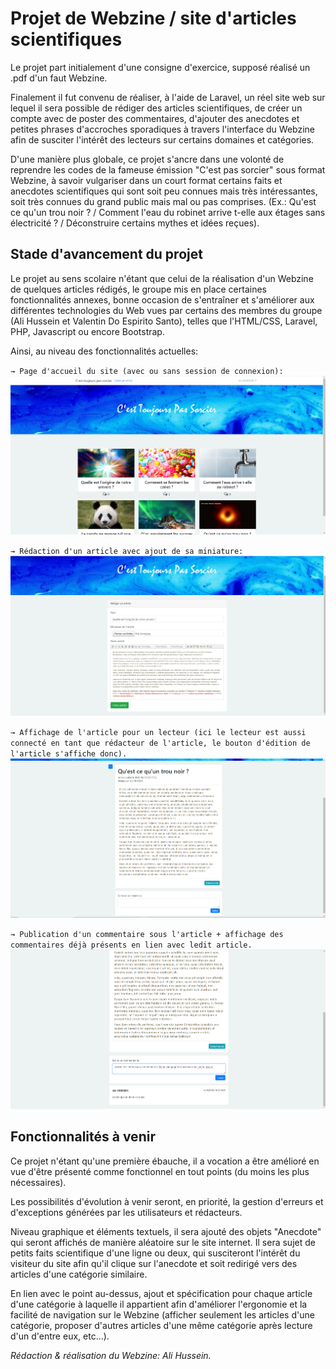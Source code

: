 # Projet de Webzine / site d'articles scientifiques

Le projet part initialement d'une consigne d'exercice, supposé réalisé un .pdf d'un faut Webzine.

Finalement il fut convenu de réaliser, à l'aide de Laravel, un réel site web sur lequel il sera possible de rédiger des articles scientifiques, de créer un compte avec de poster des commentaires, d'ajouter des anecdotes et petites phrases d'accroches sporadiques à travers l'interface du Webzine afin de susciter l'intérêt des lecteurs sur certains domaines et catégories.

D'une manière plus globale, ce projet s'ancre dans une volonté de reprendre les codes de la fameuse émission "C'est pas sorcier" sous format Webzine, à savoir vulgariser dans un court format certains faits et anecdotes scientifiques qui sont soit peu connues mais très intéressantes, soit très connues du grand public mais mal ou pas comprises.
(Ex.: Qu'est ce qu'un trou noir ? / Comment l'eau du robinet arrive t-elle aux étages sans électricité ? / Déconstruire certains mythes et idées reçues).

## Stade d'avancement du projet

Le projet au sens scolaire n'étant que celui de la réalisation d'un Webzine de quelques articles rédigés, le groupe mis en place certaines fonctionnalités annexes, bonne occasion de s'entraîner et s'améliorer aux différentes technologies du Web vues par certains des membres du groupe (Ali Hussein et Valentin Do Espirito Santo), telles que l'HTML/CSS, Laravel, PHP, Javascript ou encore Bootstrap.

Ainsi, au niveau des fonctionnalités actuelles:

`→ Page d'accueil du site (avec ou sans session de connexion):`
![alt test](images/index_article.png)

`→ Rédaction d'un article avec ajout de sa miniature:`
![alt test](images/create_article.png)

`→ Affichage de l'article pour un lecteur (ici le lecteur est aussi connecté en tant que rédacteur de l'article, le bouton d'édition de l'article s'affiche donc).`
![alt test](images/show_article.png)

`→ Publication d'un commentaire sous l'article + affichage des commentaires déjà présents en lien avec ledit article.`
![alt test](images/create_comment.png)

## Fonctionnalités à venir

Ce projet n'étant qu'une première ébauche, il a vocation a être amélioré en vue d'être présenté comme fonctionnel en tout points (du moins les plus nécessaires).

Les possibilités d'évolution à venir seront, en priorité, la gestion d'erreurs et d'exceptions générées par les utilisateurs et rédacteurs.

Niveau graphique et éléments textuels, il sera ajouté des objets "Anecdote" qui seront affichés de manière aléatoire sur le site internet. Il sera sujet de petits faits scientifique d'une ligne ou deux, qui susciteront l'intérêt du visiteur du site afin qu'il clique sur l'anecdote et soit redirigé vers des articles d'une catégorie similaire.

En lien avec le point au-dessus, ajout et spécification pour chaque article d'une catégorie à laquelle il appartient afin d'améliorer l'ergonomie et la facilité de navigation sur le Webzine (afficher seulement les articles d'une catégorie, proposer d'autres articles d'une même catégorie après lecture d'un d'entre eux, etc...).

<i>Rédaction & réalisation du Webzine: Ali Hussein.</i>
